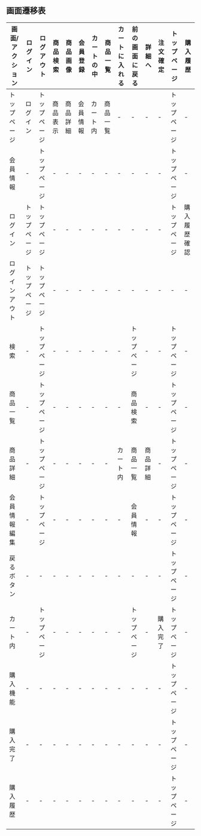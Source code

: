 ## 画面遷移表

|画面/アクション|ログイン|ログアウト|商品検索|商品画像|会員登録|カートの中|商品一覧|カートに入れる|前の画面に戻る|詳細へ|注文確定|トップページ|購入履歴|
|-----------------|-------|---------|-------|-------|-------|---------|-------|-------------|------------|------|------|-----------|-|
|トップページ|ログイン|トップページ|商品表示|商品詳細|会員情報|カート内|商品一覧|-|-|-|-|トップページ|-|
|会員情報|-|トップページ|-|-|-|-|-|-|-|-|-|トップページ|-|
|ログイン|トップページ|トップページ|-|-|-|-|-|-|-|-|-|トップページ|購入履歴確認|
|ログインアウト|トップページ|トップページ|-|-|-|-|-|-|-|-|-|-|-|トップページ|-|
|検索|-|トップページ|-|-|-|-|-|-|トップページ|-|-|トップページ|-|
|商品一覧|-|トップページ|-|-|-|-|-|-|商品検索|-|-|トップページ|-|
|商品詳細|-|トップページ|-|-|-|-|-|カート内|商品一覧|商品詳細|-|トップページ|-|
|会員情報編集|-|トップページ|-|-|-|-|-|-|会員情報|-|-|トップページ|-|
|戻るボタン|-|-|-|-|-|-|-|-|-|-|-|トップページ|-|
|カート内|-|トップページ|-|-|-|-|-|-|トップページ|-|購入完了|トップページ|-|
|購入機能|-|-|-|-|-|-|-|-|-|-|-|トップページ|-|
|購入完了|-|-|-|-|-|-|-|-|-|-|-|トップページ|-|
|購入履歴|-|-|-|-|-|-|-|-|-|-|-|トップページ|-|
